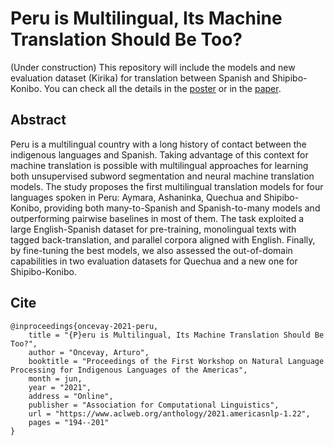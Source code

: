 # Peru is Multilingual, Its Machine Translation Should Be Too?

(Under construction) This repository will include the models and new evaluation dataset (Kirika) for translation between Spanish and Shipibo-Konibo. You can check all the details in the [poster](https://github.com/aoncevay/mt-peru/peru-mt-poster.pdf) or in the [paper](https://www.aclweb.org/anthology/2021.americasnlp-1.22).

## Abstract

Peru is a multilingual country with a long history of contact between the indigenous languages and Spanish. Taking advantage of this context for machine translation is possible with multilingual approaches for learning both unsupervised subword segmentation and neural machine translation models. The study proposes the first multilingual translation models for four languages spoken in Peru: Aymara, Ashaninka, Quechua and Shipibo-Konibo, providing both many-to-Spanish and Spanish-to-many models and outperforming pairwise baselines in most of them. The task exploited a large English-Spanish dataset for pre-training, monolingual texts with tagged back-translation, and parallel corpora aligned with English. Finally, by fine-tuning the best models, we also assessed the out-of-domain capabilities in two evaluation datasets for Quechua and a new one for Shipibo-Konibo.

## Cite

```
@inproceedings{oncevay-2021-peru,
    title = "{P}eru is Multilingual, Its Machine Translation Should Be Too?",
    author = "Oncevay, Arturo",
    booktitle = "Proceedings of the First Workshop on Natural Language Processing for Indigenous Languages of the Americas",
    month = jun,
    year = "2021",
    address = "Online",
    publisher = "Association for Computational Linguistics",
    url = "https://www.aclweb.org/anthology/2021.americasnlp-1.22",
    pages = "194--201"
}
```
